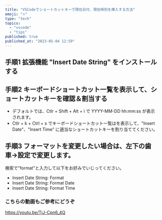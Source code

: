 ```yaml
---
title: "VSCodeでショートカットキーで現在日付、現在時刻を挿入する方法"
emoji: "🔥"
type: "tech"
topics:
  - "vscode"
  - "tips"
published: true
published_at: "2023-05-04 12:59"
---
```


## 手順1 拡張機能 "Insert Date String" をインストールする

## 手順2 キーボードショートカット一覧を表示して、ショートカットキーを確認＆割当する
- デフォルトでは、Ctlr + Shift + Alt + i で YYYY-MM-DD hh:mm:ss が表示されます。
- Ctlr + k + Ctrl + s でキーボードショートカット一覧はを表示して、"Insert Date"、"Insert Time” に適当なショートカットキーを割り当ててください。

## 手順3 フォーマットを変更したい場合は、左下の歯車->設定で変更します。
検索で"format"と入力して以下をお好みでいじってください。
- Insert Date String: Format
- Insert Date String: Format Date
- Insert Date String: Format Time

### こちらの動画もご参考にどうぞ
https://youtu.be/TjJ-Cpn6_4Q


